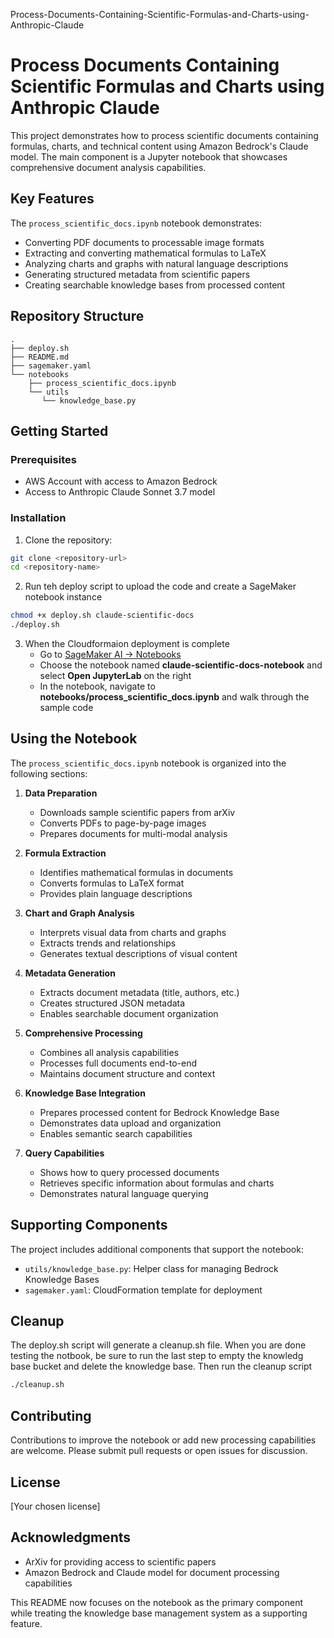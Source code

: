 Process-Documents-Containing-Scientific-Formulas-and-Charts-using-Anthropic-Claude
# Process Documents Containing Scientific Formulas and Charts using Anthropic Claude

This project demonstrates how to process scientific documents containing formulas, charts, and technical content using Amazon Bedrock's Claude model. The main component is a Jupyter notebook that showcases comprehensive document analysis capabilities.

## Key Features

The `process_scientific_docs.ipynb` notebook demonstrates:

- Converting PDF documents to processable image formats
- Extracting and converting mathematical formulas to LaTeX
- Analyzing charts and graphs with natural language descriptions
- Generating structured metadata from scientific papers
- Creating searchable knowledge bases from processed content


## Repository Structure

```
.
├── deploy.sh
├── README.md
├── sagemaker.yaml
└── notebooks
    ├── process_scientific_docs.ipynb
    └── utils
       └── knowledge_base.py
```

## Getting Started

### Prerequisites

- AWS Account with access to Amazon Bedrock
- Access to Anthropic Claude Sonnet 3.7 model

### Installation

1. Clone the repository:
```bash
git clone <repository-url>
cd <repository-name>
```

2. Run teh deploy script to upload the code and create a SageMaker notebook instance 
```bash
chmod +x deploy.sh claude-scientific-docs
./deploy.sh
```

3. When the Cloudformaion deployment is complete
   - Go to [SageMaker AI -> Notebooks](https://console.aws.amazon.com/sagemaker/home?#/notebooks-and-git-repos)
   - Choose the notebook named **claude-scientific-docs-notebook** and select **Open JupyterLab** on the right
   - In the notebook, navigate to **notebooks/process_scientific_docs.ipynb** and walk through the sample code


## Using the Notebook

The `process_scientific_docs.ipynb` notebook is organized into the following sections:

1. **Data Preparation**
   - Downloads sample scientific papers from arXiv
   - Converts PDFs to page-by-page images
   - Prepares documents for multi-modal analysis

2. **Formula Extraction**
   - Identifies mathematical formulas in documents
   - Converts formulas to LaTeX format
   - Provides plain language descriptions

3. **Chart and Graph Analysis**
   - Interprets visual data from charts and graphs
   - Extracts trends and relationships
   - Generates textual descriptions of visual content

4. **Metadata Generation**
   - Extracts document metadata (title, authors, etc.)
   - Creates structured JSON metadata
   - Enables searchable document organization

5. **Comprehensive Processing**
   - Combines all analysis capabilities
   - Processes full documents end-to-end
   - Maintains document structure and context

6. **Knowledge Base Integration**
   - Prepares processed content for Bedrock Knowledge Base
   - Demonstrates data upload and organization
   - Enables semantic search capabilities

7. **Query Capabilities**
   - Shows how to query processed documents
   - Retrieves specific information about formulas and charts
   - Demonstrates natural language querying

## Supporting Components

The project includes additional components that support the notebook:

- `utils/knowledge_base.py`: Helper class for managing Bedrock Knowledge Bases
- `sagemaker.yaml`: CloudFormation template for deployment


## Cleanup

The deploy.sh script will generate a cleanup.sh file. When you are done testing the notbook, be sure to run the last step to empty the knowledg base bucket and delete the knowledge base. Then run the cleanup script
```bash
./cleanup.sh
```


## Contributing

Contributions to improve the notebook or add new processing capabilities are welcome. Please submit pull requests or open issues for discussion.

## License

[Your chosen license]

## Acknowledgments

- ArXiv for providing access to scientific papers
- Amazon Bedrock and Claude model for document processing capabilities

This README now focuses on the notebook as the primary component while treating the knowledge base management system as a supporting feature.